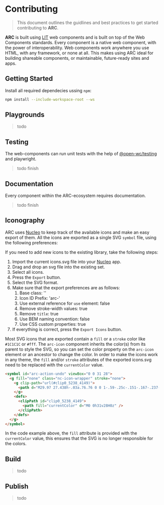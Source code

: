 # Contributing

> This document outlines the guidlines and best practices to get started contributing to **ARC**.

**ARC** is built using [LIT](https://lit.dev/) web components and is built on top of the Web Components standards. Every component is a native web component, with the power of interoperability. Web components work anywhere you use HTML, with any framework, or none at all. This makes using ARC ideal for building shareable components, or maintainable, future-ready sites and apps.

## Getting Started

Install all required dependecies ussing `npm`:

```sh
npm install --include-workspace-root --ws
```

## Playgrounds

> todo

## Testing

The web-components can run unit tests with the help of [@open-wc/testing](https://open-wc.org/docs/testing/helpers/) and playwright.

> todo finish

## Documentation

Every component within the ARC-ecosystem requires documentation.

> todo finish

## Iconography

ARC uses [Nucleo](https://nucleoapp.com/) to keep track of the available icons and make an easy export of them.
All the icons are exported as a single SVG `symbol` file, using the following preferences:

If you need to add new icons to the existing library, take the following steps:

1. Import the current icons.svg file into your [Nucleo](https://nucleoapp.com/) app.
2. Drag and drop an svg file into the existing set.
3. Select all icons.
4. Press the `Export` button.
5. Select the SVG <symbol> format.
6. Make sure that the export preferences are as follows:
   1. Base class: ''
   2. Icon ID Prefix: 'arc-'
   3. Use external reference for `use` element: false
   4. Remove stroke-width values: true
   5. Remove `title`: true
   6. Use BEM naming convention: false
   7. Use CSS custom properties: true
7. If everything is correct, press the `Export Icons` button.

Most SVG icons that are exported contain a `fill` or a `stroke` color like `#1C1C1C` or `#fff`.
The `arc-icon` component inherits the color(s) from its parent to style the SVG,
so you can set the color property on the `arc-icon` element or an ancestor to change the color.
In order to make the icons work in any theme, the `fill` and/or `stroke` attributes of the exported icons.svg need to be replaced with the `currentColor` value.

```html
<symbol id="arc-action-undo" viewBox="0 0 31 28">
  <g fill="none" class="nc-icon-wrapper" stroke="none">
    <g clip-path="url(#clip0_5238_4149)">
      <path d="M29.97 27.438h-.03a.76.76 0 0 1-.59-.25c-.151-.167-.237-.386-.257-.657a7.418 7.418 0 0 0-.197-1.14c-.111-.47-.464-1.224-1.06-2.266a10.522 10.522 0 0 0-2.316-2.781c-.948-.813-2.386-1.542-4.314-2.188-1.927-.645-4.162-.968-6.705-.968v5.75a.821.821 0 0 1-.045.28c-.03.084-.066.168-.106.25a.694.694 0 0 1-.167.22c-.07.062-.146.114-.227.156-.383.187-.726.146-1.03-.125L.364 12.969a1.023 1.023 0 0 1 0-1.563L12.927.781c.303-.27.64-.317 1.014-.14.373.177.56.484.56.922v5.593c.807.042 1.584.11 2.331.203.747.094 1.473.22 2.18.375a17.11 17.11 0 0 1 2.028.579c.646.229 1.261.494 1.847.796.585.302 1.14.63 1.665.985.524.354 1.019.745 1.483 1.172.464.427.898.88 1.302 1.359a13.739 13.739 0 0 1 2.134 3.578c.555 1.344.934 2.558 1.135 3.64a22.44 22.44 0 0 1 .364 3.313c.04 1.125.045 1.917.015 2.375-.03.459-.066.813-.106 1.063-.04.25-.141.453-.303.61a.836.836 0 0 1-.605.233zm-16.438-12.25c1.574 0 3.028.083 4.36.25 1.332.166 2.502.411 3.511.734 1.01.323 1.913.677 2.71 1.062.797.386 1.508.834 2.134 1.344.626.51 1.15.995 1.574 1.453a13.2 13.2 0 0 1 1.211 1.532c-.383-3.021-1.443-5.563-3.178-7.625-2.644-3.188-6.752-4.782-12.322-4.782a.917.917 0 0 1-.68-.297.976.976 0 0 1-.289-.703v-4.5l-10.08 8.531 10.08 8.626v-4.625c0-.271.091-.51.273-.72a.81.81 0 0 1 .212-.155c.08-.042.161-.073.242-.094a.968.968 0 0 1 .242-.031z" fill="currentColor" />
    </g>
    <defs>
      <clipPath id="clip0_5238_4149">
        <path fill="currentColor" d="M0 0h31v28H0z" />
      </clipPath>
    </defs>
  </g>
</symbol>
```

In the code example above, the `fill` attribute is provided with the `currentColor` value,
this ensures that the SVG is no longer responsible for the colors.

## Build

> todo

## Publish

> todo
